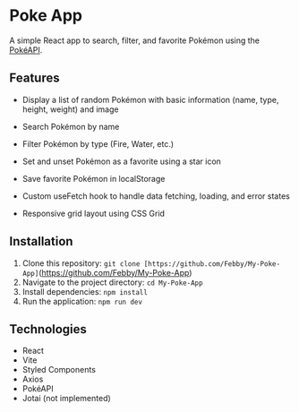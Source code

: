 
# Poke App

  

A simple React app to search, filter, and favorite Pokémon using the [PokéAPI](https://pokeapi.co/).

  

## Features

  

- Display a list of random Pokémon with basic information (name, type, height, weight) and image

- Search Pokémon by name

- Filter Pokémon by type (Fire, Water, etc.)

- Set and unset Pokémon as a favorite using a star icon

- Save favorite Pokémon in localStorage

- Custom useFetch hook to handle data fetching, loading, and error states

- Responsive grid layout using CSS Grid

  

## Installation

  

1. Clone this repository: `git clone [https://github.com/Febby/My-Poke-App]`(https://github.com/Febby/My-Poke-App)
2. Navigate to the project directory: `cd My-Poke-App`
3. Install dependencies: `npm install`
4. Run the application: `npm run dev`


## Technologies

- React
- Vite
- Styled Components
- Axios
- PokéAPI
- Jotai (not implemented)


